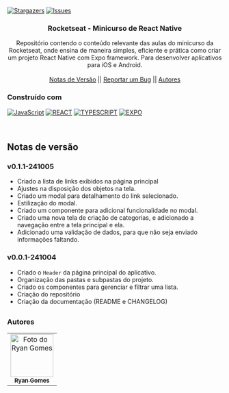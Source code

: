<!--
Readme used from model
https://github.com/othneildrew/Best-README-Template
-->

<a name="readme-top"></a>

[![Stargazers][stars-shield]][stars-url]
[![Issues][issues-shield]][issues-url]

<!-- PROJECT LOGO -->
<div align="center">
  <h3 align="center">Rocketseat - Minicurso de React Native</h3>
  <p align="center">
   Repositório contendo o conteúdo relevante das aulas do minicurso da Rocketseat, onde ensina de maneira simples, eficiente e prática como criar um projeto React Native com Expo framework. Para desenvolver aplicativos para iOS e Android.
    <br />
    <br />
    <a href="#notas-de-versão">Notas de Versão</a>
    ||
    <a href="https://github.com/RRyanDEV/rocketseat-minicurso-react-native/issues">Reportar um Bug</a>
    || 
    <a href="#autores">Autores</a>
    </p>
</div>

<!-- ABOUT THE PROJECT -->

<!-- ## Sobre o Projeto
 -->

### Construído com

[![JavaScript][JS]][js-url]
[![REACT][REACT]][react-url]
[![TYPESCRIPT][TYPES]][type-url]
[![EXPO][EXPO]][expo-url]

<br />
 
<a name="section-changelog">

## Notas de versão

</a>

### v0.1.1-241005

- Criado a lista de links exibidos na página principal
- Ajustes na disposição dos objetos na tela.
- Criado um modal para detalhamento do link selecionado.
- Estilização do modal.
- Criado um componente para adicional funcionalidade no modal.
- Criado uma nova tela de criação de categorias, e adicionado a navegação entre a tela principal e ela.
- Adicionado uma validação de dados, para que não seja enviado informações faltando.

### v0.0.1-241004

- Criado o `Header` da página principal do aplicativo.
- Organização das pastas e subpastas do projeto.
- Criado os componentes para gerenciar e filtrar uma lista.
- Criação do repositório
- Criação da documentação (README e CHANGELOG)

<!-- <p align="right">(<a href="#readme-top">back to top</a>)</p> -->

##

<a name="section-autores">

### Autores

</a>

<table>
  <tr>
    <td align="center">
      <a href="#">
        <img src="https://avatars.githubusercontent.com/u/85912228?v=4" width="100px;" alt="Foto do Ryan Gomes"/><br>
        <sub>
          <b>Ryan Gomes</b>
        </sub>
      </a>
    </td>
</table>

<!-- MARKDOWN LINKS & IMAGES -->
<!-- https://www.markdownguide.org/basic-syntax/#reference-style-links -->

[stars-shield]: https://img.shields.io/github/stars/RRyanDEV/rocketseat-minicurso-react-native?style=for-the-badge
[stars-url]: https://github.com/RRyanDEV/rocketseat-minicurso-react-native/stargazers
[issues-shield]: https://img.shields.io/github/issues/RRyanDEV/rocketseat-minicurso-react-native?style=for-the-badge
[issues-url]: https://github.com/RRyanDEV/rocketseat-minicurso-react-native/issues

<!-- Tech -->

[JS]: https://img.shields.io/badge/javascript-%23FFF000.svg?style=for-the-badge&logo=javascript&logoColor=black
[js-url]: https://developer.mozilla.org/en-US/docs/Web/JavaScript
[REACT]: https://img.shields.io/badge/react_native-%2320232a.svg?style=for-the-badge&logo=react&logoColor=%2361DAFB
[react-url]: https://pt-br.reactjs.org
[TYPES]: https://img.shields.io/badge/typescript-%23007ACC.svg?style=for-the-badge&logo=typescript&logoColor=white
[type-url]: https://www.typescriptlang.org
[EXPO]:https://img.shields.io/badge/expo-1C1E24?style=for-the-badge&logo=expo&logoColor=#D04A37
[expo-url]: https://expo.dev

